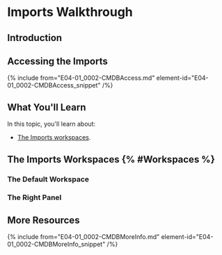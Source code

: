 # Imports Walkthrough

## Introduction

## Accessing the Imports

{% include from="E04-01_0002-CMDBAccess.md" element-id="E04-01_0002-CMDBAccess_snippet" /%}

## What You'll Learn

In this topic, you'll learn about:

* [The Imports workspaces](#Workspaces).

## The Imports Workspaces {% #Workspaces %}


### The Default Workspace


### The Right Panel


## More Resources

{% include from="E04-01_0002-CMDBMoreInfo.md" element-id="E04-01_0002-CMDBMoreInfo_snippet" /%}
